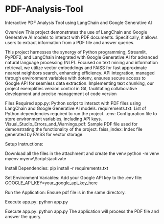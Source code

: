 # PDF-Analysis-Tool
Interactive PDF Analysis Tool using LangChain and Google Generative AI

Overview
This project demonstrates the use of LangChain and Google Generative AI models to interact with PDF documents. Specifically, it allows users to extract information from a PDF file and answer  queries.


This project harnesses the synergy of Python programming, Streamlit, PyPDF2, and LangChain integrated with Google Generative AI for advanced natural language processing (NLP). Focused on text mining and information retrieval, we utilize vector embeddings and FAISS for fast approximate nearest neighbors search, enhancing efficiency. API integration, managed through environment variables with dotenv, ensures secure access to Google API for seamless data extraction. Implementing text chunking, our project exemplifies version control in Git, facilitating collaborative development and precise management of code version


Files Required
app.py: Python script to interact with PDF files using LangChain and Google Generative AI models.
requirements.txt: List of Python dependencies required to run the project.
.env: Configuration file to store environment variables, including API keys.
Visual_Studio_Errors_and_Warnings.pdf: Sample PDF file used for demonstrating the functionality of the project.
faiss_index: Index file generated by FAISS for vector storage.

Setup Instructions:

Download all the files in the attachment and create the venv
python -m venv myenv
myenv\Scripts\activate

Install Dependencies:
pip install -r requirements.txt

Set Environment Variables:
Add your Google API key to the .env file:
GOOGLE_API_KEY=your_google_api_key_here

Run the Application:
Ensure pdf file is in the same directory.

Execute app.py:
python app.py




Execute app.py:
python app.py
The application will process the PDF file and answer the query.

